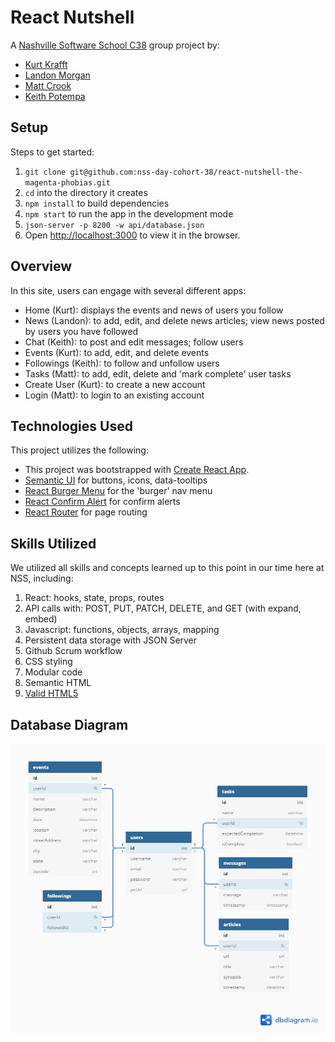 # React Nutshell

A [Nashville Software School C38](https://github.com/nss-day-cohort-38) group project by:
- [Kurt Krafft](https://github.com/kurtkrafft1)
- [Landon Morgan](https://github.com/Iandonmorgan)
- [Matt Crook](https://github.com/MattCrook)
- [Keith Potempa](https://github.com/divinerankzero)

## Setup

Steps to get started:
1. `git clone git@github.com:nss-day-cohort-38/react-nutshell-the-magenta-phobias.git`
1. `cd` into the directory it creates
1. `npm install` to build dependencies
1. `npm start` to run the app in the development mode
1. `json-server -p 8200 -w api/database.json`
1. Open [http://localhost:3000](http://localhost:3000) to view it in the browser.

## Overview

In this site, users can engage with several different apps:
* Home (Kurt): displays the events and news of users you follow
* News (Landon): to add, edit, and delete news articles; view news posted by users you have followed
* Chat (Keith): to post and edit messages; follow users
* Events (Kurt): to add, edit, and delete events
* Followings (Keith): to follow and unfollow users
* Tasks (Matt): to add, edit, delete and 'mark complete' user tasks
* Create User (Kurt): to create a new account
* Login (Matt): to login to an existing account

## Technologies Used

This project utilizes the following:
* This project was bootstrapped with [Create React App](https://github.com/facebook/create-react-app).
* [Semantic UI](https://semantic-ui.com/) for buttons, icons, data-tooltips
* [React Burger Menu](https://github.com/negomi/react-burger-menu) for the 'burger' nav menu
* [React Confirm Alert](https://www.npmjs.com/package/react-confirm-alert) for confirm alerts
* [React Router](https://reacttraining.com/react-router/) for page routing

## Skills Utilized

We utilized all skills and concepts learned up to this point in our time here at NSS, including:

1. React: hooks, state, props, routes
1. API calls with: POST, PUT, PATCH, DELETE, and GET (with expand, embed)
1. Javascript: functions, objects, arrays, mapping
1. Persistent data storage with JSON Server
1. Github Scrum workflow
1. CSS styling
1. Modular code
1. Semantic HTML
1. [Valid HTML5](https://validator.w3.org/)

## Database Diagram 
![nutshell database](./ReactNutshellERD.png)